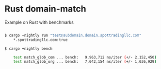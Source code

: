 # Rust domain-match

Example on Rust with benchmarks

```bash

$ cargo +nightly run "test@subdomain.domain.spottradingllc.com"
    *.spottradingllc.com:true

$ cargo +nightly bench  

    test match_glob_com ... bench:   9,963,712 ns/iter (+/- 2,152,450)
    test match_glob_org ... bench:   7,042,154 ns/iter (+/- 1,036,929)

```
